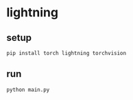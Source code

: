 # lightning

## setup

```shell
pip install torch lightning torchvision
```

## run

```shell
python main.py
```
